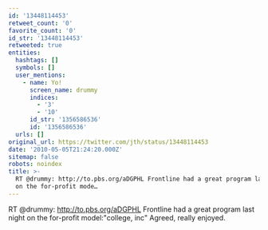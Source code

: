 ```yaml
---
id: '13448114453'
retweet_count: '0'
favorite_count: '0'
id_str: '13448114453'
retweeted: true
entities:
  hashtags: []
  symbols: []
  user_mentions:
    - name: Yo!
      screen_name: drummy
      indices:
        - '3'
        - '10'
      id_str: '1356586536'
      id: '1356586536'
  urls: []
original_url: https://twitter.com/jth/status/13448114453
date: '2010-05-05T21:24:20.000Z'
sitemap: false
robots: noindex
title: >-
  RT @drummy: http://to.pbs.org/aDGPHL Frontline had a great program last night
  on the for-profit mode…
---
```


RT @drummy: http://to.pbs.org/aDGPHL Frontline had a great program last night on the for-profit model:"college, inc" Agreed, really enjoyed.